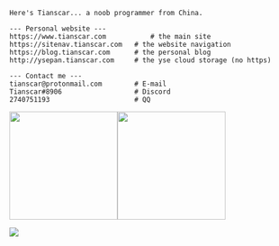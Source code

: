 ```
Here's Tianscar... a noob programmer from China.

--- Personal website ---
https://www.tianscar.com           # the main site
https://sitenav.tianscar.com   # the website navigation
https://blog.tianscar.com      # the personal blog
http://ysepan.tianscar.com     # the yse cloud storage (no https)

--- Contact me ---
tianscar@protonmail.com        # E-mail
Tianscar#8906                  # Discord
2740751193                     # QQ
```

<img height="192" src="https://github-readme-stats.vercel.app/api?username=Tianscar&hide_border=true" /><img height="192" src="https://github-readme-stats.vercel.app/api/top-langs/?username=Tianscar&langs_count=8&layout=compact&hide_border=true" />

<img src="https://activity-graph.herokuapp.com/graph?username=Tianscar&theme=github&bg_color=ffffff&color=000000&point=000000" />
